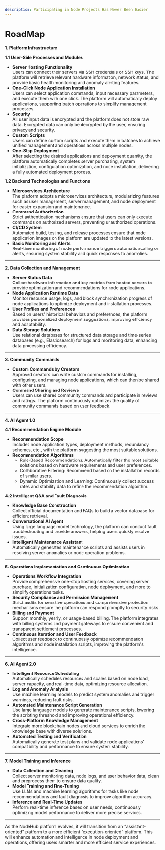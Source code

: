 ```yaml
---
description: Participating in Node Projects Has Never Been Easier
---
```


# RoadMap

**1. Platform Infrastructure**

**1.1 User-Side Processes and Modules**

* **Server Hosting Functionality**\
  Users can connect their servers via SSH credentials or SSH keys. The platform will retrieve relevant hardware information, network status, and provide basic health monitoring and anomaly alerting features.
* **One-Click Node Application Installation**\
  Users can select application commands, input necessary parameters, and execute them with one click. The platform will automatically deploy applications, supporting batch operations to simplify management processes.
* **Security**\
  All user input data is encrypted and the platform does not store raw data. Encrypted data can only be decrypted by the user, ensuring privacy and security.
* **Custom Scripts**\
  Users can define custom scripts and execute them in batches to achieve unified management and operations across multiple nodes.
* **One-Stop Deployment**\
  After selecting the desired applications and deployment quantity, the platform automatically completes server purchasing, system initialization, configuration optimization, and node installation, delivering a fully automated deployment process.

**1.2 Backend Technologies and Functions**

* **Microservices Architecture**\
  The platform adopts a microservices architecture, modularizing features such as user management, server management, and node deployment for easier expansion and maintenance.
* **Command Authorization**\
  Strict authentication mechanisms ensure that users can only execute commands on authorized servers, preventing unauthorized operations.
* **CI/CD System**\
  Automated build, testing, and release processes ensure that node application images on the platform are updated to the latest versions.
* **Basic Monitoring and Alerts**\
  Real-time monitoring of node performance triggers automatic scaling or alerts, ensuring system stability and quick responses to anomalies.

***

**2. Data Collection and Management**

* **Server Status Data**\
  Collect hardware information and key metrics from hosted servers to provide optimization and recommendations for node applications.
* **Node Application Runtime Data**\
  Monitor resource usage, logs, and block synchronization progress of node applications to optimize deployment and installation processes.
* **User Profiles and Preferences**\
  Based on users' historical behaviors and preferences, the platform provides personalized deployment suggestions, improving efficiency and adaptability.
* **Data Storage Solutions**\
  Use relational databases for structured data storage and time-series databases (e.g., Elasticsearch) for logs and monitoring data, enhancing data processing efficiency.

***

**3. Community Commands**

* **Custom Commands by Creators**\
  Approved creators can write custom commands for installing, configuring, and managing node applications, which can then be shared with other users.
* **Command Sharing and Reviews**\
  Users can use shared community commands and participate in reviews and ratings. The platform continuously optimizes the quality of community commands based on user feedback.

***

**4. AI Agent 1.0**

**4.1 Recommendation Engine Module**

* **Recommendation Scope**\
  Includes node application types, deployment methods, redundancy schemes, etc., with the platform suggesting the most suitable solutions.
* **Recommendation Algorithms**
  * Rule-Based Recommendations: Automatically filter the most suitable solutions based on hardware requirements and user preferences.
  * Collaborative Filtering: Recommend based on the installation records of similar users.
  * Dynamic Optimization and Learning: Continuously collect success rates and stability data to refine the recommendation algorithm.

**4.2 Intelligent Q\&A and Fault Diagnosis**

* **Knowledge Base Construction**\
  Collect official documentation and FAQs to build a vector database for efficient retrieval.
* **Conversational AI Agent**\
  Using large language model technology, the platform can conduct fault troubleshooting and provide answers, helping users quickly resolve issues.
* **Intelligent Maintenance Assistant**\
  Automatically generates maintenance scripts and assists users in resolving server anomalies or node operation problems.

***

**5. Operations Implementation and Continuous Optimization**

* **Operations Workflow Integration**\
  Provide comprehensive one-stop hosting services, covering server purchase, initialization configuration, node deployment, and more to simplify operations tasks.
* **Security Compliance and Permission Management**\
  Strict audits for sensitive operations and comprehensive protection mechanisms ensure the platform can respond promptly to security risks.
* **Billing and Payment**\
  Support monthly, yearly, or usage-based billing. The platform integrates with billing systems and payment gateways to ensure convenient and transparent settlement processes.
* **Continuous Iteration and User Feedback**\
  Collect user feedback to continuously optimize recommendation algorithms and node installation scripts, improving the platform's intelligence.

***

**6. AI Agent 2.0**

* **Intelligent Resource Scheduling**\
  Automatically schedules resources and scales based on node load, server capacity, and real-time data, optimizing resource allocation.
* **Log and Anomaly Analysis**\
  Use machine learning models to predict system anomalies and trigger warnings, reducing fault risks.
* **Automated Maintenance Script Generation**\
  Use large language models to generate maintenance scripts, lowering the scripting threshold and improving operational efficiency.
* **Cross-Platform Knowledge Management**\
  Integrate more blockchain nodes and cloud services to enrich the knowledge base with diverse solutions.
* **Automated Testing and Verification**\
  Automatically generate test plans and validate node applications' compatibility and performance to ensure system stability.

***

**7. Model Training and Inference**

* **Data Collection and Cleaning**\
  Collect server monitoring data, node logs, and user behavior data, clean and preprocess them to ensure data quality.
* **Model Training and Fine-Tuning**\
  Use LLMs and machine learning algorithms for tasks like node recommendations and fault diagnosis to improve algorithm accuracy.
* **Inference and Real-Time Updates**\
  Perform real-time inference based on user needs, continuously optimizing model performance to deliver more precise services.

***

As the NodeHub platform evolves, it will transition from an “assistant-oriented” platform to a more efficient “execution-oriented” platform. This will enhance automation and intelligence in node deployment and operations, offering users smarter and more efficient service experiences.
